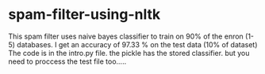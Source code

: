 # spam-filter-using-nltk
This spam filter uses naive bayes classifier to train on 90% of the enron (1-5) databases.
I get an accuracy of 97.33 % on the test data (10% of dataset)
The code is in the intro.py file.
the pickle has the stored classifier.
but you need to proccess the test file too.....
